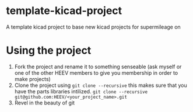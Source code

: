 # template-kicad-project
A template kicad project to base new kicad projects for supermileage on

# Using the project
1. Fork the project and rename it to something senseable (ask myself or one of the other HEEV members to give you membership in order to make projects)
2. Clone the project using `git clone --recursive` this makes sure that you have the parts libraries intilized.
  `git clone --recursive git@github.com:HEEV/<your_project_name>.git`
3. Revel in the beauty of git
